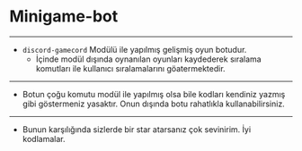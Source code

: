 # Minigame-bot
___
* `discord-gamecord` Modülü ile yapılmış gelişmiş oyun botudur. 
   * İçinde modül dışında oynanılan oyunları kaydederek sıralama komutları ile kullanıcı sıralamalarını göatermektedir.
___
* Botun çoğu komutu modül ile yapılmış olsa bile kodları kendiniz yazmış gibi göstermeniz yasaktır. Onun dışında botu rahatlıkla kullanabilirsiniz.
___
* Bunun karşılığında sizlerde bir star atarsanız çok sevinirim. İyi kodlamalar.
